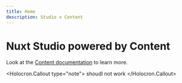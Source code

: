 ```yaml
---
title: Home
description: Studio x Content
---
```


# Nuxt Studio powered by Content

Look at the [Content documentation](https://content.nuxtjs.org/) to learn more.

&lt;Holocron.Callout type="note"&gt;
shoudl not work
&lt;/Holocron.Callout&gt;